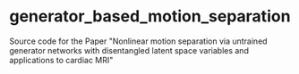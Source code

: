 # generator_based_motion_separation
Source code for the Paper "Nonlinear motion separation via untrained generator networks with disentangled latent space variables and applications to cardiac MRI"
